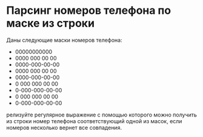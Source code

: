 # Парсинг номеров телефона по маске из строки

Даны следующие маски номеров телефона:

* 00000000000
* 0000 000 00 00
* 0000-000-00-00
* 0000 000 00 00
* 0000-000-00-00
* 0 000 000 00 00
* 0-000-000-00-00
* 0 000 000 00 00
* 0-000-000-00-00

релизуйте регулярное выражение с помощью которого можно получить из строки номер телефона соответствующий одной из масок, если номеров несколько вернет все совпадения.